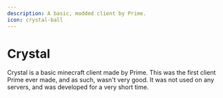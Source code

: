 ```yaml
---
description: A basic, modded client by Prime.
icon: crystal-ball
---
```


# Crystal

Crystal is a basic minecraft client made by Prime. This was the first client Prime ever made, and as such, wasn't very good. It was not used on any servers, and was developed for a very short time.
